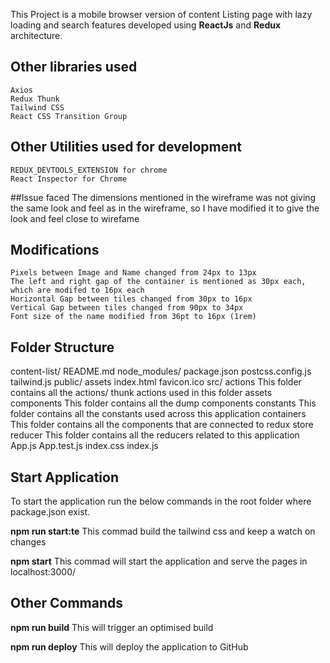 This Project is a mobile browser version of content Listing page with lazy loading and search features developed using **ReactJs** and **Redux** architecture.

  ## Other libraries used
    Axios
    Redux Thunk
    Tailwind CSS
    React CSS Transition Group

  ## Other Utilities used for development
    REDUX_DEVTOOLS_EXTENSION for chrome
    React Inspector for Chrome

##Issue faced
The dimensions mentioned in the wireframe was not giving the same look and feel as in the wireframe, so I have modified it to give the look and feel close to wirefame

  ## Modifications 
    Pixels between Image and Name changed from 24px to 13px
    The left and right gap of the container is mentioned as 30px each, which are modifed to 16px each
    Horizontal Gap between tiles changed from 30px to 16px
    Vertical Gap between tiles changed from 90px to 34px
    Font size of the name modified from 36pt to 16px (1rem)

## Folder Structure
content-list/
  README.md
  node_modules/
  package.json
  postcss.config.js
  tailwind.js
  public/
    assets
    index.html
    favicon.ico
  src/
    actions
      This folder contains all the actions/ thunk actions used in this folder
    assets
    components
      This folder contains all the dump components
    constants
      This folder contains all the constants used across this application
    containers
       This folder contains all the components that are connected to redux store
    reducer
      This folder contains all the reducers related to this application
    App.js
    App.test.js
    index.css
    index.js

## Start Application
To start the application run the below commands in the root folder where package.json exist.
  
  **npm run start:te**
  This commad build the tailwind css and keep a watch on changes

  **npm start**
  This commad will start the application and serve the pages in localhost:3000/

## Other Commands

  **npm run build**
  This will trigger an optimised build

  **npm run deploy**
  This will deploy the application to GitHub

  
